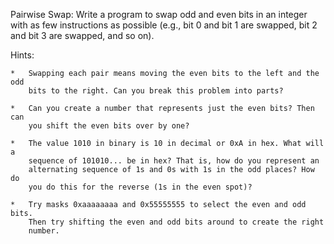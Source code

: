 Pairwise Swap: Write a program to swap odd and even bits in an integer with
as few instructions as possible (e.g., bit 0 and bit 1 are swapped, bit 2 and
bit 3 are swapped, and so on).

Hints:
    
    *   Swapping each pair means moving the even bits to the left and the odd
        bits to the right. Can you break this problem into parts?

    *   Can you create a number that represents just the even bits? Then can
        you shift the even bits over by one?

    *   The value 1010 in binary is 10 in decimal or 0xA in hex. What will a
        sequence of 101010... be in hex? That is, how do you represent an
        alternating sequence of 1s and 0s with 1s in the odd places? How do
        you do this for the reverse (1s in the even spot)?

    *   Try masks 0xaaaaaaaa and 0x55555555 to select the even and odd bits.
        Then try shifting the even and odd bits around to create the right
        number.
